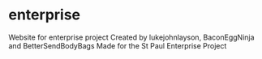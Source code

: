 # enterprise
Website for enterprise project
Created by lukejohnlayson, BaconEggNinja and BetterSendBodyBags
Made for the St Paul Enterprise Project
